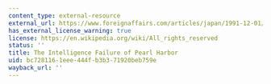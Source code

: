 ```yaml
---
content_type: external-resource
external_url: https://www.foreignaffairs.com/articles/japan/1991-12-01/intelligence-failure-pearl-harbor
has_external_license_warning: true
license: https://en.wikipedia.org/wiki/All_rights_reserved
status: ''
title: The Intelligence Failure of Pearl Harbor
uid: bc728116-1eee-444f-b3b3-71920beb759e
wayback_url: ''
---
```

